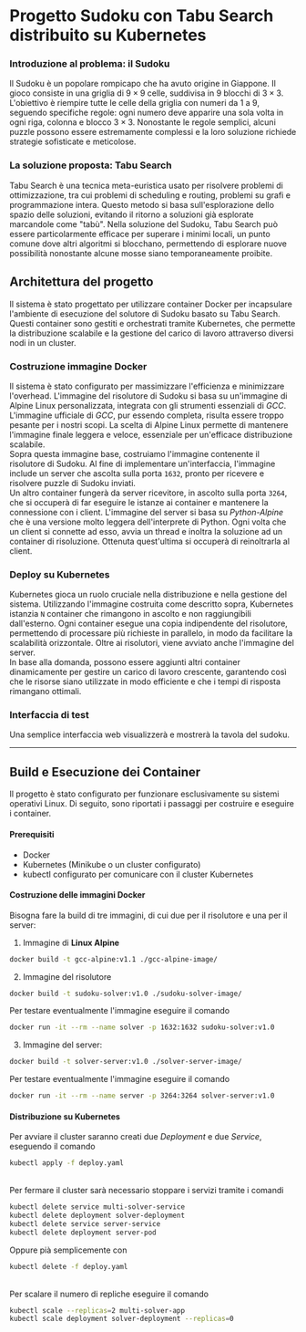# Progetto Sudoku con Tabu Search distribuito su Kubernetes

### Introduzione al problema: il Sudoku
Il Sudoku è un popolare rompicapo che ha avuto origine in Giappone. Il gioco consiste in una griglia di $9 \times 9$ celle, suddivisa in $9$ blocchi di $3 \times 3$. L'obiettivo è riempire tutte le celle della griglia con numeri da $1$ a $9$, seguendo specifiche regole: ogni numero deve apparire una sola volta in ogni riga, colonna e blocco $3 \times 3$. Nonostante le regole semplici, alcuni puzzle possono essere estremamente complessi e la loro soluzione richiede strategie sofisticate e meticolose.

### La soluzione proposta: Tabu Search
Tabu Search è una tecnica meta-euristica usato per risolvere problemi di ottimizzazione, tra cui problemi di scheduling e routing, problemi su grafi e programmazione intera. Questo metodo si basa sull'esplorazione dello spazio delle soluzioni, evitando il ritorno a soluzioni già esplorate marcandole come "tabù". Nella soluzione del Sudoku, Tabu Search può essere particolarmente efficace per superare i minimi locali, un punto comune dove altri algoritmi si blocchano, permettendo di esplorare nuove possibilità nonostante alcune mosse siano temporaneamente proibite.


## Architettura del progetto

Il sistema è stato progettato per utilizzare container Docker per incapsulare l'ambiente di esecuzione del solutore di Sudoku basato su Tabu Search. Questi container sono gestiti e orchestrati tramite Kubernetes, che permette la distribuzione scalabile e la gestione del carico di lavoro attraverso diversi nodi in un cluster.

### Costruzione immagine Docker
Il sistema è stato configurato per massimizzare l'efficienza e minimizzare l'overhead. L'immagine del risolutore di Sudoku si basa su un'immagine di Alpine Linux personalizzata, integrata con gli strumenti essenziali di *GCC*. L'immagine ufficiale di *GCC*, pur essendo completa, risulta essere troppo pesante per i nostri scopi. La scelta di Alpine Linux permette di mantenere l'immagine finale leggera e veloce, essenziale per un'efficace distribuzione scalabile.\
Sopra questa immagine base, costruiamo l'immagine contenente il risolutore di Sudoku. Al fine di implementare un'interfaccia, l'immagine include un server che ascolta sulla porta `1632`, pronto per ricevere e risolvere puzzle di Sudoku inviati.\
Un altro container fungerà da server ricevitore, in ascolto sulla porta `3264`, che si occuperà di far eseguire le istanze ai container e mantenere la connessione con i client. L'immagine del server si basa su *Python-Alpine* che è una versione molto leggera dell'interprete di Python. Ogni volta che un client si connette ad esso, avvia un thread e inoltra la soluzione ad un container di risoluzione. Ottenuta quest'ultima si occuperà di reinoltrarla al client.

### Deploy su Kubernetes
Kubernetes gioca un ruolo cruciale nella distribuzione e nella gestione del sistema. Utilizzando l'immagine costruita come descritto sopra, Kubernetes istanzia `N` container che rimangono in ascolto e non raggiungibili dall'esterno. Ogni container esegue una copia indipendente del risolutore, permettendo di processare più richieste in parallelo, in modo da facilitare la scalabilità orizzontale.
Oltre ai risolutori, viene avviato anche l'immagine del server.\
In base alla domanda, possono essere aggiunti altri container dinamicamente per gestire un carico di lavoro crescente, garantendo così che le risorse siano utilizzate in modo efficiente e che i tempi di risposta rimangano ottimali.

### Interfaccia di test
Una semplice interfaccia web visualizzerà e mostrerà la tavola del sudoku.

---

## Build e Esecuzione dei Container
Il progetto è stato configurato per funzionare esclusivamente su sistemi operativi Linux. Di seguito, sono riportati i passaggi per costruire e eseguire i container.

#### Prerequisiti
- Docker
- Kubernetes (Minikube o un cluster configurato)
- kubectl configurato per comunicare con il cluster Kubernetes

#### Costruzione delle immagini Docker
Bisogna fare la build di tre immagini, di cui due per il risolutore e una per il server:
1. Immagine di **Linux Alpine**
```bash
docker build -t gcc-alpine:v1.1 ./gcc-alpine-image/
```
2. Immagine del risolutore
```bash
docker build -t sudoku-solver:v1.0 ./sudoku-solver-image/
```

Per testare eventualmente l'immagine eseguire il comando
```bash
docker run -it --rm --name solver -p 1632:1632 sudoku-solver:v1.0
```

3. Immagine del server:
```bash
docker build -t solver-server:v1.0 ./solver-server-image/
```

Per testare eventualmente l'immagine eseguire il comando
```bash
docker run -it --rm --name server -p 3264:3264 solver-server:v1.0
```

#### Distribuzione su Kubernetes

Per avviare il cluster saranno creati due *Deployment* e due *Service*, eseguendo il comando
```bash
kubectl apply -f deploy.yaml
```
\
Per fermare il cluster sarà necessario stoppare i servizi tramite i comandi
```bash
kubectl delete service multi-solver-service
kubectl delete deployment solver-deployment
kubectl delete service server-service
kubectl delete deployment server-pod
```
Oppure pià semplicemente con
```bash
kubectl delete -f deploy.yaml
```
\
Per scalare il numero di repliche eseguire il comando
```bash
kubectl scale --replicas=2 multi-solver-app
kubectl scale deployment solver-deployment --replicas=0
```

